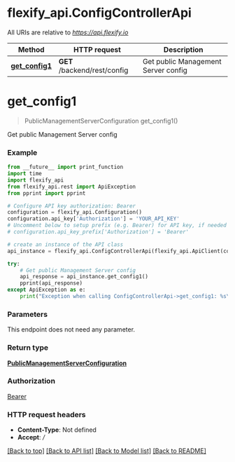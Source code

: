 # flexify_api.ConfigControllerApi

All URIs are relative to *https://api.flexify.io*

Method | HTTP request | Description
------------- | ------------- | -------------
[**get_config1**](ConfigControllerApi.md#get_config1) | **GET** /backend/rest/config | Get public Management Server config


# **get_config1**
> PublicManagementServerConfiguration get_config1()

Get public Management Server config

### Example
```python
from __future__ import print_function
import time
import flexify_api
from flexify_api.rest import ApiException
from pprint import pprint

# Configure API key authorization: Bearer
configuration = flexify_api.Configuration()
configuration.api_key['Authorization'] = 'YOUR_API_KEY'
# Uncomment below to setup prefix (e.g. Bearer) for API key, if needed
# configuration.api_key_prefix['Authorization'] = 'Bearer'

# create an instance of the API class
api_instance = flexify_api.ConfigControllerApi(flexify_api.ApiClient(configuration))

try:
    # Get public Management Server config
    api_response = api_instance.get_config1()
    pprint(api_response)
except ApiException as e:
    print("Exception when calling ConfigControllerApi->get_config1: %s\n" % e)
```

### Parameters
This endpoint does not need any parameter.

### Return type

[**PublicManagementServerConfiguration**](PublicManagementServerConfiguration.md)

### Authorization

[Bearer](../README.md#Bearer)

### HTTP request headers

 - **Content-Type**: Not defined
 - **Accept**: */*

[[Back to top]](#) [[Back to API list]](../README.md#documentation-for-api-endpoints) [[Back to Model list]](../README.md#documentation-for-models) [[Back to README]](../README.md)


